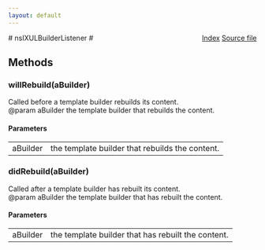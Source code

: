 ```yaml
---
layout: default
---
```

<div class='links' style='float:right'><a href="../index.html">Index</a>
<a href="http://dxr.mozilla.org/mozilla-central/source/dom/xul/templates/nsIXULBuilderListener.idl">Source file</a>
</div>
# nsIXULBuilderListener #

## Methods ##

### willRebuild(aBuilder) ###
  
Called before a template builder rebuilds its content.  
@param aBuilder the template builder that rebuilds the content.  
  

#### Parameters ####

<table>

<tr>
<td>aBuilder</td>
<td>the template builder that rebuilds the content.  
</td>
</tr>

</table>

### didRebuild(aBuilder) ###
  
Called after a template builder has rebuilt its content.  
@param aBuilder the template builder that has rebuilt the content.  
  

#### Parameters ####

<table>

<tr>
<td>aBuilder</td>
<td>the template builder that has rebuilt the content.  
</td>
</tr>

</table>
